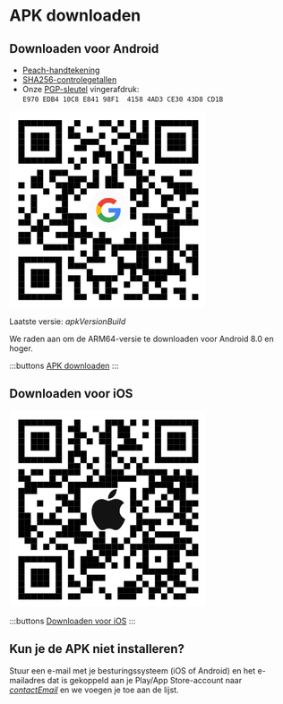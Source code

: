 # APK downloaden

## Downloaden voor Android

- [Peach-handtekening]($apkSignaturesUrl$)
- [SHA256-controlegetallen]($apkChecksumsUrl$)
- Onze [PGP-sleutel](https://keys.openpgp.org/vks/v1/by-fingerprint/E970EDB410C8E84198F141584AD3CE3043D8CD1B) vingerafdruk:<br>
  `E970 EDB4 10C8 E841 98F1  4158 4AD3 CE30 43D8 CD1B`

<img src="/icons/qrcode_android.png" width="350">

Laatste versie: $apkVersionBuild$

We raden aan om de ARM64-versie te downloaden voor Android 8.0 en hoger.

:::buttons
[APK downloaden]($apkUrl$)
:::

## Downloaden voor iOS

<img src="/icons/qrcode_apple.png" width="350">

:::buttons
[Downloaden voor iOS](https://testflight.apple.com/join/wfSPFEWG)
:::

## Kun je de APK niet installeren?

Stuur een e-mail met je besturingssysteem (iOS of Android) en het e-mailadres dat is gekoppeld aan je Play/App Store-account naar
[$contactEmail$](mailto:$contactEmail$) en we voegen je toe aan de lijst.

